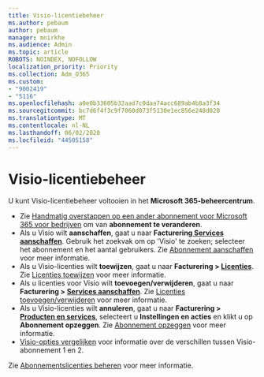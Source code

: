 ```yaml
---
title: Visio-licentiebeheer
ms.author: pebaum
author: pebaum
manager: mnirkhe
ms.audience: Admin
ms.topic: article
ROBOTS: NOINDEX, NOFOLLOW
localization_priority: Priority
ms.collection: Adm_O365
ms.custom:
- "9002419"
- "5116"
ms.openlocfilehash: a0e0b33605b32aad7c0daa74acc689ab4b8a3f34
ms.sourcegitcommit: bc7d6f4f3c9f7060d073f5130e1ec856e248d020
ms.translationtype: MT
ms.contentlocale: nl-NL
ms.lasthandoff: 06/02/2020
ms.locfileid: "44505158"
---
```

# <a name="visio-license-management"></a>Visio-licentiebeheer

U kunt Visio-licentiebeheer voltooien in het **Microsoft 365-beheercentrum**.

- Zie [Handmatig overstappen op een ander abonnement voor Microsoft 365 voor bedrijven](https://docs.microsoft.com/microsoft-365/commerce/subscriptions/switch-plans-manually?view=o365-worldwide) om van **abonnement te veranderen**.
- Als u Visio wilt **aanschaffen**, gaat u naar **Facturering[ Services aanschaffen](https://go.microsoft.com/fwlink/p/?linkid=868433)**. Gebruik het zoekvak om op 'Visio' te zoeken; selecteer het abonnement en het aantal gebruikers. Zie [Abonnement aanschaffen](https://docs.microsoft.com/microsoft-365/commerce/buy-another-subscription?view=o365-worldwide) voor meer informatie.
- Als u Visio-licenties wilt **toewijzen**, gaat u naar **Facturering > [Licenties](https://go.microsoft.com/fwlink/p/?linkid=842264)**. Zie [Licenties toewijzen](https://docs.microsoft.com/microsoft-365/admin/manage/assign-licenses-to-users?view=o365-worldwide) voor meer informatie.
- Als u licenties voor Visio wilt **toevoegen/verwijderen**, gaat u naar **Facturering > [Services aanschaffen](https://go.microsoft.com/fwlink/p/?linkid=868433)**. Zie [Licenties toevoegen/verwijderen](https://docs.microsoft.com/microsoft-365/commerce/licenses/buy-licenses?view=o365-worldwide#add-or-remove-licenses-for-your-business-subscription) voor meer informatie.
- Als u Visio-licenties wilt **annuleren**, gaat u naar **Facturering > [Producten en services](https://go.microsoft.com/fwlink/p/?linkid=842054)**, selecteert u **Instellingen en acties** en klikt u op **Abonnement opzeggen**. Zie [Abonnement opzeggen](https://docs.microsoft.com/microsoft-365/commerce/subscriptions/cancel-your-subscription) voor meer informatie.
- [Visio-opties vergelijken](https://products.office.com/Visio/microsoft-visio-plans-and-pricing-compare-visio-options) voor informatie over de verschillen tussen Visio-abonnement 1 en 2.

Zie [Abonnementslicenties beheren](https://docs.microsoft.com/microsoft-365/commerce/licenses/buy-licenses?view=o365-worldwide#add-or-remove-licenses-for-your-business-subscription) voor meer informatie.
